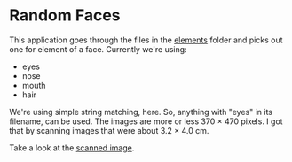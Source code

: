 # Random Faces

This application goes through the files in the [elements](elements)
folder and picks out one for element of a face. Currently we're using:

* eyes
* nose
* mouth
* hair

We're using simple string matching, here. So, anything with "eyes" in
its filename, can be used. The images are more or less 370 × 470
pixels. I got that by scanning images that were about 3.2 × 4.0 cm.

Take a look at the
[scanned image](https://www.flickr.com/photos/kensanata/20972514994/in/dateposted/).
